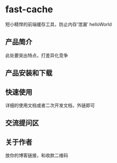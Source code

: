 # fast-cache
短小精悍的前端缓存工具，防止内存‘泄漏’ helloWorld

## 产品简介
此处要突出特点，打差异化竞争

## 产品安装和下载

## 快速使用
详细的使用文档或者二次开发文档，外链即可

## 交流提问区

## 关于作者
放你的博客链接，和收款二维码
